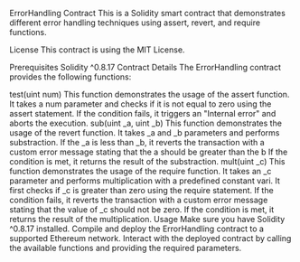 ErrorHandling Contract
This is a Solidity smart contract that demonstrates different error handling techniques using assert, revert, and require functions.

License
This contract is using the MIT License.

Prerequisites
Solidity ^0.8.17
Contract Details
The ErrorHandling contract provides the following functions:

test(uint num)
This function demonstrates the usage of the assert function.
It takes a num parameter and checks if it is not equal to zero using the assert statement.
If the condition fails, it triggers an "Internal error" and aborts the execution.
sub(uint _a, uint _b)
This function demonstrates the usage of the revert function.
It takes _a and _b parameters and performs substraction.
If the _a is less than _b, it reverts the transaction with a custom error message stating that the a should be greater than the b
If the condition is met, it returns the result of the substraction.
mult(uint _c)
This function demonstrates the usage of the require function.
It takes an _c parameter and performs multiplication with a predefined constant vari.
It first checks if _c is greater than zero using the require statement.
If the condition fails, it reverts the transaction with a custom error message stating that the value of _c should not be zero.
If the condition is met, it returns the result of the multiplication.
Usage
Make sure you have Solidity ^0.8.17 installed.
Compile and deploy the ErrorHandling contract to a supported Ethereum network.
Interact with the deployed contract by calling the available functions and providing the required parameters.
